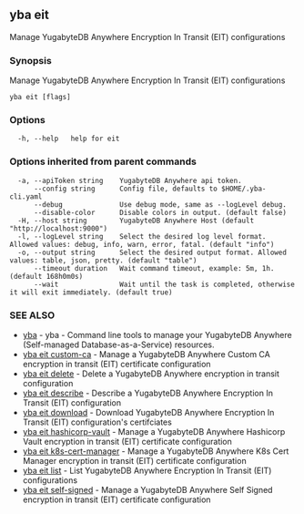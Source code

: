 ## yba eit

Manage YugabyteDB Anywhere Encryption In Transit (EIT) configurations

### Synopsis

Manage YugabyteDB Anywhere Encryption In Transit (EIT) configurations

```
yba eit [flags]
```

### Options

```
  -h, --help   help for eit
```

### Options inherited from parent commands

```
  -a, --apiToken string    YugabyteDB Anywhere api token.
      --config string      Config file, defaults to $HOME/.yba-cli.yaml
      --debug              Use debug mode, same as --logLevel debug.
      --disable-color      Disable colors in output. (default false)
  -H, --host string        YugabyteDB Anywhere Host (default "http://localhost:9000")
  -l, --logLevel string    Select the desired log level format. Allowed values: debug, info, warn, error, fatal. (default "info")
  -o, --output string      Select the desired output format. Allowed values: table, json, pretty. (default "table")
      --timeout duration   Wait command timeout, example: 5m, 1h. (default 168h0m0s)
      --wait               Wait until the task is completed, otherwise it will exit immediately. (default true)
```

### SEE ALSO

* [yba](yba.md)	 - yba - Command line tools to manage your YugabyteDB Anywhere (Self-managed Database-as-a-Service) resources.
* [yba eit custom-ca](yba_eit_custom-ca.md)	 - Manage a YugabyteDB Anywhere Custom CA encryption in transit (EIT) certificate configuration
* [yba eit delete](yba_eit_delete.md)	 - Delete a YugabyteDB Anywhere encryption in transit configuration
* [yba eit describe](yba_eit_describe.md)	 - Describe a YugabyteDB Anywhere Encryption In Transit (EIT) configuration
* [yba eit download](yba_eit_download.md)	 - Download YugabyteDB Anywhere Encryption In Transit (EIT) configuration's certifciates
* [yba eit hashicorp-vault](yba_eit_hashicorp-vault.md)	 - Manage a YugabyteDB Anywhere Hashicorp Vault encryption in transit (EIT) certificate configuration
* [yba eit k8s-cert-manager](yba_eit_k8s-cert-manager.md)	 - Manage a YugabyteDB Anywhere K8s Cert Manager encryption in transit (EIT) certificate configuration
* [yba eit list](yba_eit_list.md)	 - List YugabyteDB Anywhere Encryption In Transit (EIT) configurations
* [yba eit self-signed](yba_eit_self-signed.md)	 - Manage a YugabyteDB Anywhere Self Signed encryption in transit (EIT) certificate configuration

